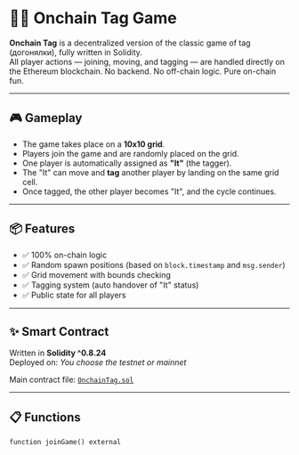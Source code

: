 # 🏃‍♂️ Onchain Tag Game    
    
**Onchain Tag** is a decentralized version of the classic game of tag (догонялки), fully written in Solidity.     
All player actions — joining, moving, and tagging — are handled directly on the Ethereum blockchain. No backend. No off-chain logic. Pure on-chain fun.    
     
---   

## 🎮 Gameplay 
   
- The game takes place on a **10x10 grid**.   
- Players join the game and are randomly placed on the grid.    
- One player is automatically assigned as **"It"** (the tagger).  
- The "It" can move and **tag** another player by landing on the same grid cell.
- Once tagged, the other player becomes "It", and the cycle continues.  
 
---

## 📦 Features 
 
- ✅ 100% on-chain logic  
- ✅ Random spawn positions (based on `block.timestamp` and `msg.sender`)
- ✅ Grid movement with bounds checking 
- ✅ Tagging system (auto handover of "It" status)
- ✅ Public state for all players

---

## ✨ Smart Contract

Written in **Solidity ^0.8.24**  
Deployed on: _You choose the testnet or mainnet_

Main contract file: [`OnchainTag.sol`](./OnchainTag.sol)

---

## 📋 Functions

```solidity
function joinGame() external
